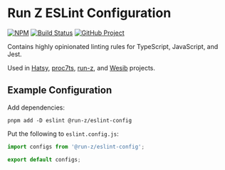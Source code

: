 # Run Z ESLint Configuration

[![NPM][npm-image]][npm-url]
[![Build Status][build-status-img]][build-status-link]
[![GitHub Project][github-image]][github-url]

Contains highly opinionated linting rules for TypeScript, JavaScript, and Jest.

Used in [Hatsy], [proc7ts], [run-z], and [Wesib] projects.

[npm-image]: https://img.shields.io/npm/v/@run-z/eslint-config.svg?logo=npm
[npm-url]: https://www.npmjs.com/package/@run-z/eslint-config
[build-status-img]: https://github.com/run-z/eslint-config/workflows/Build/badge.svg
[build-status-link]: https://github.com/run-z/eslint-config/actions?query=workflow:Build
[github-image]: https://img.shields.io/static/v1?logo=github&label=GitHub&message=project&color=informational
[github-url]: https://github.com/run-z/eslint-config
[hatsy]: https://github.com/hatsyjs
[proc7ts]: https://github.com/proc7ts
[run-z]: https://github.com/run-z
[wesib]: https://github.com/wesib

## Example Configuration

Add dependencies:

```shell
pnpm add -D eslint @run-z/eslint-config
```

Put the following to `eslint.config.js`:

```javascript
import configs from '@run-z/eslint-config';

export default configs;
```

